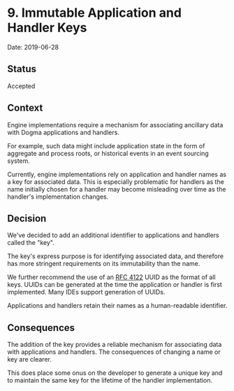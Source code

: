 # 9. Immutable Application and Handler Keys

Date: 2019-06-28

## Status

Accepted

## Context

Engine implementations require a mechanism for associating ancillary data with
Dogma applications and handlers.

For example, such data might include application state in the form of aggregate
and process roots, or historical events in an event sourcing system.

Currently, engine implementations rely on application and handler names as a key
for associated data. This is especially problematic for handlers as the name
initially chosen for a handler may become misleading over time as the handler's
implementation changes.

## Decision

We've decided to add an additional identifier to applications and handlers
called the "key".

The key's express purpose is for identifying associated data, and therefore has
more stringent requirements on its immutability than the name.

We further recommend the use of an [RFC 4122] UUID as the format of all keys.
UUIDs can be generated at the time the application or handler is first
implemented. Many IDEs support generation of UUIDs.

Applications and handlers retain their names as a human-readable identifier.

## Consequences

The addition of the key provides a reliable mechanism for associating data with
applications and handlers. The consequences of changing a name or key are
clearer.

This does place some onus on the developer to generate a unique key and to
maintain the same key for the lifetime of the handler implementation.

<!-- references -->
[RFC 4122]: https://tools.ietf.org/html/rfc4122
